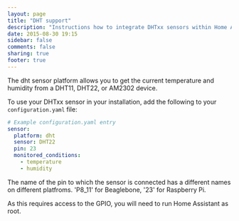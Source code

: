 ```yaml
---
layout: page
title: "DHT support"
description: "Instructions how to integrate DHTxx sensors within Home Assistant."
date: 2015-08-30 19:15
sidebar: false
comments: false
sharing: true
footer: true
---
```


The dht sensor platform allows you to get the current temperature and humidity from a DHT11, DHT22, or AM2302 device.

To use your DHTxx sensor in your installation, add the following to your `configuration.yaml` file:

```yaml
# Example configuration.yaml entry
sensor:
  platform: dht
  sensor: DHT22
  pin: 23
  monitored_conditions:
    - temperature
    - humidity
```

The name of the pin to which the sensor is connected has a different names on different platfroms. 'P8_11' for Beaglebone, '23' for Raspberry Pi.

<p class='note warning'>
As this requires access to the GPIO, you will need to run Home Assistant as root.
</p>

